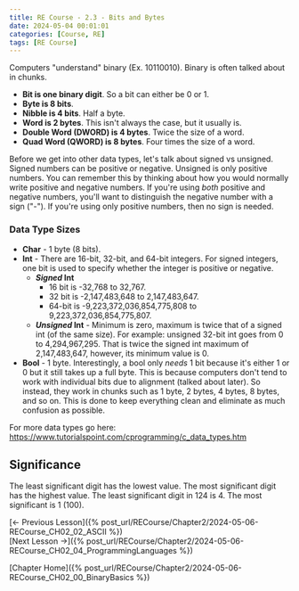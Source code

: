 ```yaml
---
title: RE Course - 2.3 - Bits and Bytes
date: 2024-05-04 00:01:01
categories: [Course, RE]
tags: [RE Course]
---
```


Computers "understand" binary (Ex. 10110010). Binary is often talked about in chunks.

* **Bit is one binary digit**. So a bit can either be 0 or 1. 
* **Byte is 8 bits**.
* **Nibble is 4 bits**. Half a byte.
* **Word is 2 bytes**. This isn't always the case, but it usually is.
* **Double Word (DWORD) is 4 bytes**. Twice the size of a word.
* **Quad Word (QWORD) is 8 bytes**. Four times the size of a word.

Before we get into other data types, let's talk about signed vs unsigned. Signed numbers can be positive or negative. Unsigned is only positive numbers. You can remember this by thinking about how you would normally write positive and negative numbers. If you're using *both* positive and negative numbers, you'll want to distinguish the negative number with a sign ("-"). If you're using only positive numbers, then no sign is needed.

### Data Type Sizes

* **Char** - 1 byte (8 bits).
* **Int** - There are 16-bit, 32-bit, and 64-bit integers. For signed integers, one bit is used to specify whether the integer is positive or negative.
  * ***Signed* Int**
    * 16 bit is -32,768 to 32,767. 
    * 32 bit is -2,147,483,648 to 2,147,483,647. 
    * 64-bit is -9,223,372,036,854,775,808 to 9,223,372,036,854,775,807.
  * ***Unsigned* Int** - Minimum is zero, maximum is twice that of a signed int (of the same size). For example: unsigned 32-bit int goes from 0 to 4,294,967,295. That is twice the signed int maximum of 2,147,483,647, however, its minimum value is 0.
* **Bool** - 1 byte. Interestingly, a bool only *needs* 1 bit because it's either 1 or 0 but it still takes up a full byte. This is because computers don't tend to work with individual bits due to alignment (talked about later). So instead, they work in chunks such as 1 byte, 2 bytes, 4 bytes, 8 bytes, and so on. This is done to keep everything clean and eliminate as much confusion as possible. 

For more data types go here: <https://www.tutorialspoint.com/cprogramming/c_data_types.htm>

## Significance

The least significant digit has the lowest value. The most significant digit has the highest value. The least significant digit in 124 is 4. The most significant is 1 (100).

[<- Previous Lesson]({% post_url/RECourse/Chapter2/2024-05-06-RECourse_CH02_02_ASCII %})  
[Next Lesson ->]({% post_url/RECourse/Chapter2/2024-05-06-RECourse_CH02_04_ProgrammingLanguages %})  


[Chapter Home]({% post_url/RECourse/Chapter2/2024-05-06-RECourse_CH02_00_BinaryBasics %})  
